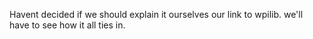 Havent decided if we should explain it ourselves our link to wpilib. we'll have to see how it all ties in.